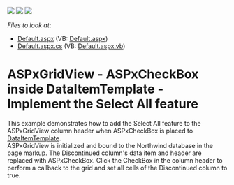 <!-- default badges list -->
![](https://img.shields.io/endpoint?url=https://codecentral.devexpress.com/api/v1/VersionRange/128532789/15.1.5%2B)
[![](https://img.shields.io/badge/Open_in_DevExpress_Support_Center-FF7200?style=flat-square&logo=DevExpress&logoColor=white)](https://supportcenter.devexpress.com/ticket/details/T282813)
[![](https://img.shields.io/badge/📖_How_to_use_DevExpress_Examples-e9f6fc?style=flat-square)](https://docs.devexpress.com/GeneralInformation/403183)
<!-- default badges end -->
<!-- default file list -->
*Files to look at*:

* [Default.aspx](./CS/Default.aspx) (VB: [Default.aspx](./VB/Default.aspx))
* [Default.aspx.cs](./CS/Default.aspx.cs) (VB: [Default.aspx.vb](./VB/Default.aspx.vb))
<!-- default file list end -->
# ASPxGridView - ASPxCheckBox inside DataItemTemplate - Implement the Select All feature


This example demonstrates how to add the Select All feature to the ASPxGridView column header when ASPxCheckBox is placed to <a href="https://documentation.devexpress.com/#AspNet/DevExpressWebGridViewDataColumn_DataItemTemplatetopic">DataItemTemplate</a>.<br />ASPxGridView is initialized and bound to the Northwind database in the page markup. The Discontinued column's data item and header are replaced with ASPxCheckBox. Click the CheckBox in the column header to perform a callback to the grid and set all cells of the Discontinued column to true.

<br/>


